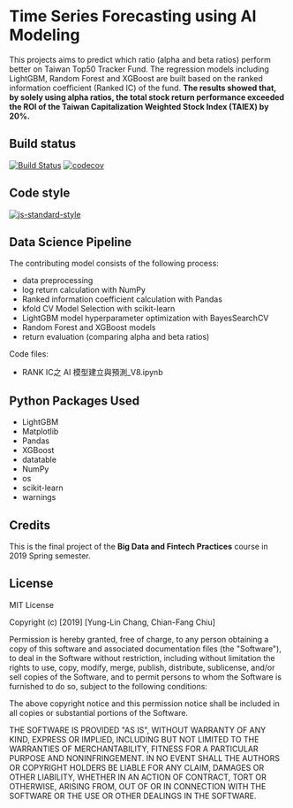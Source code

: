 # Time Series Forecasting using AI Modeling 
This projects aims to predict which ratio (alpha and beta ratios) perform better on Taiwan Top50 Tracker Fund. The regression models including LightGBM, Random Forest and XGBoost are built based on the ranked information coefficient (Ranked IC) of the fund. **The results showed that, by solely using alpha ratios, the total stock return performance exceeded the ROI of the Taiwan Capitalization Weighted Stock Index (TAIEX) by 20%.**


## Build status
[![Build Status](https://travis-ci.org/joemccann/dillinger.svg?branch=master)](https://travis-ci.org/joemccann/dillinger) [![codecov](https://codecov.io/gh/yunglinchang/timeseries_forecasting/branch/master/graph/badge.svg)](https://codecov.io/gh/yunglinchang/timeseries_forecasting)
## Code style
[![js-standard-style](https://img.shields.io/badge/code%20style-standard-brightgreen.svg?style=flat)](https://github.com/feross/standard)

## Data Science Pipeline
The contributing model consists of the following process:
 - data preprocessing
 - log return calculation with NumPy
 - Ranked information coefficient calculation with Pandas
 - kfold CV Model Selection with scikit-learn
 - LightGBM model hyperparameter optimization with BayesSearchCV
 - Random Forest and XGBoost models
 - return evaluation (comparing alpha and beta ratios)

Code files:
* RANK IC之 AI 模型建立與預測_V8.ipynb

## Python Packages Used
* LightGBM
* Matplotlib
* Pandas
* XGBoost
* datatable
* NumPy
* os
* scikit-learn
* warnings

## Credits
This is the final project of the **Big Data and Fintech Practices** course in 2019 Spring semester.

## License
MIT License

Copyright (c) [2019] [Yung-Lin Chang, Chian-Fang Chiu]

Permission is hereby granted, free of charge, to any person obtaining a copy
of this software and associated documentation files (the "Software"), to deal
in the Software without restriction, including without limitation the rights
to use, copy, modify, merge, publish, distribute, sublicense, and/or sell
copies of the Software, and to permit persons to whom the Software is
furnished to do so, subject to the following conditions:

The above copyright notice and this permission notice shall be included in all
copies or substantial portions of the Software.

THE SOFTWARE IS PROVIDED "AS IS", WITHOUT WARRANTY OF ANY KIND, EXPRESS OR
IMPLIED, INCLUDING BUT NOT LIMITED TO THE WARRANTIES OF MERCHANTABILITY,
FITNESS FOR A PARTICULAR PURPOSE AND NONINFRINGEMENT. IN NO EVENT SHALL THE
AUTHORS OR COPYRIGHT HOLDERS BE LIABLE FOR ANY CLAIM, DAMAGES OR OTHER
LIABILITY, WHETHER IN AN ACTION OF CONTRACT, TORT OR OTHERWISE, ARISING FROM,
OUT OF OR IN CONNECTION WITH THE SOFTWARE OR THE USE OR OTHER DEALINGS IN THE
SOFTWARE.